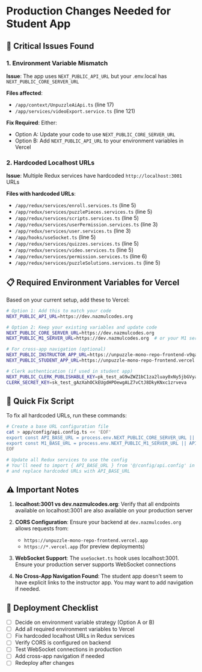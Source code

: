 # Production Changes Needed for Student App

## 🚨 Critical Issues Found

### 1. Environment Variable Mismatch
**Issue**: The app uses `NEXT_PUBLIC_API_URL` but your .env.local has `NEXT_PUBLIC_CORE_SERVER_URL`

**Files affected**:
- `/app/context/UnpuzzleAiApi.ts` (line 17)
- `/app/services/videoExport.service.ts` (line 121)

**Fix Required**: Either:
- Option A: Update your code to use `NEXT_PUBLIC_CORE_SERVER_URL`
- Option B: Add `NEXT_PUBLIC_API_URL` to your environment variables in Vercel

### 2. Hardcoded Localhost URLs
**Issue**: Multiple Redux services have hardcoded `http://localhost:3001` URLs

**Files with hardcoded URLs**:
- `/app/redux/services/enroll.services.ts` (line 5)
- `/app/redux/services/puzzlePieces.services.ts` (line 5)
- `/app/redux/services/scripts.services.ts` (line 5)
- `/app/redux/services/userPermission.services.ts` (line 3)
- `/app/redux/services/user.services.ts` (line 3)
- `/app/hooks/useSocket.ts` (line 5)
- `/app/redux/services/quizzes.services.ts` (line 5)
- `/app/redux/services/video.services.ts` (line 5)
- `/app/redux/services/permission.services.ts` (line 6)
- `/app/redux/services/puzzleSolutions.services.ts` (line 5)

## 📋 Required Environment Variables for Vercel

Based on your current setup, add these to Vercel:

```bash
# Option 1: Add this to match your code
NEXT_PUBLIC_API_URL=https://dev.nazmulcodes.org

# Option 2: Keep your existing variables and update code
NEXT_PUBLIC_CORE_SERVER_URL=https://dev.nazmulcodes.org
NEXT_PUBLIC_M1_SERVER_URL=https://dev.nazmulcodes.org  # or your M1 server URL

# For cross-app navigation (optional)
NEXT_PUBLIC_INSTRUCTOR_APP_URL=https://unpuzzle-mono-repo-frontend-v9qa-mceveraj4.vercel.app
NEXT_PUBLIC_STUDENT_APP_URL=https://unpuzzle-mono-repo-frontend.vercel.app

# Clerk authentication (if used in student app)
NEXT_PUBLIC_CLERK_PUBLISHABLE_KEY=pk_test_aG9wZWZ1bC1za2luay0xNy5jbGVyay5hY2NvdW50cy5kZXYk
CLERK_SECRET_KEY=sk_test_gAzXahOCkEUgdHPOewgALZ7vCtJ8DkyKNxc1zrveva
```

## 🔧 Quick Fix Script

To fix all hardcoded URLs, run these commands:

```bash
# Create a base URL configuration file
cat > app/config/api.config.ts << 'EOF'
export const API_BASE_URL = process.env.NEXT_PUBLIC_CORE_SERVER_URL || process.env.NEXT_PUBLIC_API_URL || 'https://dev.nazmulcodes.org';
export const M1_BASE_URL = process.env.NEXT_PUBLIC_M1_SERVER_URL || API_BASE_URL;
EOF

# Update all Redux services to use the config
# You'll need to import { API_BASE_URL } from '@/config/api.config' in each service
# and replace hardcoded URLs with API_BASE_URL
```

## ⚠️ Important Notes

1. **localhost:3001 vs dev.nazmulcodes.org**: Verify that all endpoints available on localhost:3001 are also available on your production server

2. **CORS Configuration**: Ensure your backend at `dev.nazmulcodes.org` allows requests from:
   - `https://unpuzzle-mono-repo-frontend.vercel.app`
   - `https://*.vercel.app` (for preview deployments)

3. **WebSocket Support**: The `useSocket.ts` hook uses localhost:3001. Ensure your production server supports WebSocket connections

4. **No Cross-App Navigation Found**: The student app doesn't seem to have explicit links to the instructor app. You may want to add navigation if needed.

## 🚀 Deployment Checklist

- [ ] Decide on environment variable strategy (Option A or B)
- [ ] Add all required environment variables to Vercel
- [ ] Fix hardcoded localhost URLs in Redux services
- [ ] Verify CORS is configured on backend
- [ ] Test WebSocket connections in production
- [ ] Add cross-app navigation if needed
- [ ] Redeploy after changes